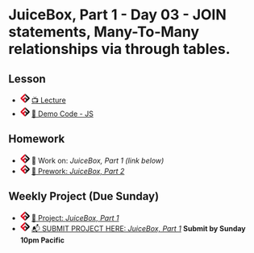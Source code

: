# JuiceBox, Part 1 - Day 03 - JOIN statements, Many-To-Many relationships via through tables.

## Lesson
- ![FSA](/logo.png) [📺 Lecture](https://www.youtube.com/watch?v=9Lmdb6dcFLM&list=PL9NTD5QQdssXTarkBujHENSDgUVBIoFX8&index=48)
- ![FSA](/logo.png) [👾 Demo Code - JS](app.js)

## Homework
- ![FSA](/logo.png) 🔬 Work on: *JuiceBox, Part 1 (link below)*
- ![FSA](/logo.png) [📖 Prework: *JuiceBox, Part 2*](https://learn.fullstackacademy.com/workshop/5ead52ab23517900048866f3/content/5ead52ab23517900048866fe/text)

## Weekly Project (Due Sunday)
- ![FSA](/logo.png) [🔬 Project: *JuiceBox, Part 1*](https://learn.fullstackacademy.com/workshop/5ea5a112454faa0004185c44/content/5ea5a4e6454faa0004185ce1/text)
- ![FSA](/logo.png) [📬 SUBMIT PROJECT HERE: *JuiceBox, Part 1*](https://forms.gle/6SrnnP8oq89Q1mon8) __Submit by Sunday 10pm Pacific__

